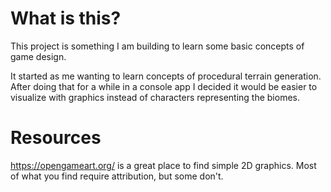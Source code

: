 # What is this?

This project is something I am building to learn some basic concepts of game design.

It started as me wanting to learn concepts of procedural terrain generation. After doing that for a while in a console app I decided it would be easier to visualize with graphics instead of characters representing the biomes.

# Resources

https://opengameart.org/ is a great place to find simple 2D graphics. Most of what you find require attribution, but some don't.
